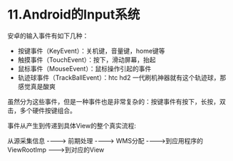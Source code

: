 # 11.Android的Input系统

安卓的输入事件有如下几种： 

+ 按键事件（KeyEvent）：关机键，音量键，home键等
+ 触摸事件（TouchEvent）：按下，滑动屏幕，抬起
+ 鼠标事件（MouseEvent）：鼠标操作引起的事件
+ 轨迹球事件（TrackBallEvent）：htc hd2  一代刷机神器就有这个轨迹球，那感觉真是酸爽

虽然分为这些事件，但是一种事件也是非常复杂的：按键事件有按下，长按，双击，多个硬件按键组合。

事件从产生到传递到具体View的整个真实流程:

从源采集信息 ---->    前期处理 ---->   WMS分配  ---->到应用程序的ViewRootImp --->到对应的View


